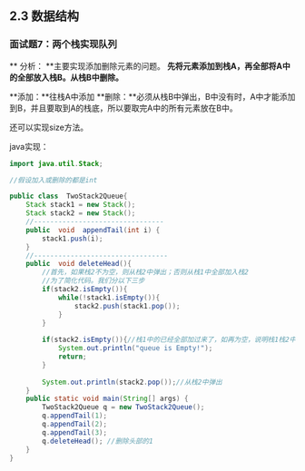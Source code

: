## 2.3 数据结构

### 面试题7：两个栈实现队列

** 分析： **主要实现添加删除元素的问题。
**先将元素添加到栈A，再全部将A中的全部放入栈B。从栈B中删除。**

**添加：**往栈A中添加
**删除：**必须从栈B中弹出，B中没有时，A中才能添加到B，并且要取到A的栈底，所以要取完A中的所有元素放在B中。

还可以实现size方法。

java实现：

```java
import java.util.Stack;

//假设加入或删除的都是int

public class  TwoStack2Queue{
	Stack stack1 = new Stack();
	Stack stack2 = new Stack();
	//--------------------------------
	public  void  appendTail(int i) {
		stack1.push(i);
	}
	//---------------------------------
	public  void deleteHead(){
		//首先，如果栈2不为空，则从栈2中弹出；否则从栈1中全部加入栈2
		//为了简化代码。我们分以下三步
		if(stack2.isEmpty()){
			while(!stack1.isEmpty()){
				stack2.push(stack1.pop());
			}
		}
		
		if(stack2.isEmpty()){//栈1中的已经全部加过来了，如再为空，说明栈1栈2中都为空
			System.out.println("queue is Empty!");
			return;
		}
		
		System.out.println(stack2.pop());//从栈2中弹出
	}
	public static void main(String[] args) {
		TwoStack2Queue q = new TwoStack2Queue();
		q.appendTail(1);
		q.appendTail(2);
		q.appendTail(3);
		q.deleteHead(); //删除头部的1
	}
}

```

